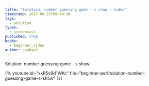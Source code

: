 ```yaml
---
title: "Solution: number guessing game - s show - video"
timestamp: 2015-06-25T09:40:38
tags:
  - solution
types:
  - screencast
published: true
books:
  - beginner_video
author: szabgab
---
```



Solution: number guessing game - s show


{% youtube id="xkR5yBd1WKc" file="beginner-perl/solution-number-guessing-game-s-show" %}

